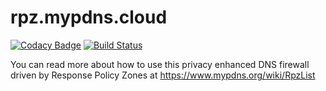 # rpz.mypdns.cloud
[![Codacy Badge](https://api.codacy.com/project/badge/Grade/d94d8d70ef3d4a329b4b562ddeb9b05d)](https://app.codacy.com/gh/dns-test/adult.mypdns.cloud?utm_source=github.com&utm_medium=referral&utm_content=dns-test/rpz.mypdns.cloud&utm_campaign=Badge_Grade_Dashboard)
[![Build Status](https://travis-ci.com/dns-test/adult.mypdns.org.svg?branch=master)](https://travis-ci.com/dns-test/adult.mypdns.org)

You can read more about how to use this privacy enhanced
DNS firewall driven by Response Policy Zones at
<https://www.mypdns.org/wiki/RpzList>
